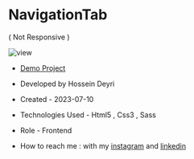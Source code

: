 # NavigationTab
( Not Responsive )

![view](https://github.com/hossein-deyri/NavigationTab-Trick/assets/136192436/7be2f1c1-8e4a-4594-b61d-e1e63913f669)

- [Demo Project]( https://hossein-deyri.github.io/NavigationTab-Trick/)

- Developed by Hossein Deyri

- Created - 2023-07-10

- Technologies Used - Html5 , Css3 , Sass 

- Role - Frontend

- How to reach me : with my [instagram](https://www.instagram.com/hossein.deyri_web) and [linkedin](https://www.linkedin.com/in/hossein-deyri)
